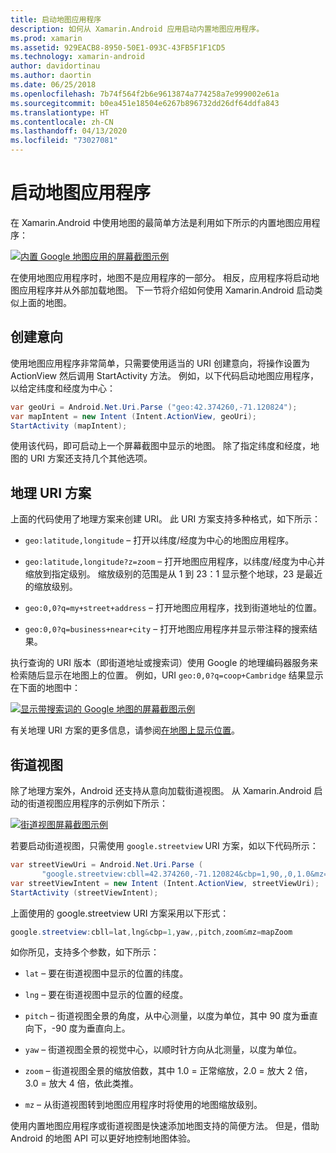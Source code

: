```yaml
---
title: 启动地图应用程序
description: 如何从 Xamarin.Android 应用启动内置地图应用程序。
ms.prod: xamarin
ms.assetid: 929EACB8-8950-50E1-093C-43FB5F1F1CD5
ms.technology: xamarin-android
author: davidortinau
ms.author: daortin
ms.date: 06/25/2018
ms.openlocfilehash: 7b74f564f2b6e9613874a774258a7e999002e61a
ms.sourcegitcommit: b0ea451e18504e6267b896732dd26df64ddfa843
ms.translationtype: HT
ms.contentlocale: zh-CN
ms.lasthandoff: 04/13/2020
ms.locfileid: "73027081"
---
```

# <a name="launching-the-maps-application"></a>启动地图应用程序

在 Xamarin.Android 中使用地图的最简单方法是利用如下所示的内置地图应用程序：

[![内置 Google 地图应用的屏幕截图示例](maps-application-images/01-mapsapplication.png)](maps-application-images/01-mapsapplication.png#lightbox)

在使用地图应用程序时，地图不是应用程序的一部分。 相反，应用程序将启动地图应用程序并从外部加载地图。 下一节将介绍如何使用 Xamarin.Android 启动类似上面的地图。

## <a name="creating-the-intent"></a>创建意向

使用地图应用程序非常简单，只需要使用适当的 URI 创建意向，将操作设置为 ActionView 然后调用 StartActivity 方法。 例如，以下代码启动地图应用程序，以给定纬度和经度为中心：

```csharp
var geoUri = Android.Net.Uri.Parse ("geo:42.374260,-71.120824");
var mapIntent = new Intent (Intent.ActionView, geoUri);
StartActivity (mapIntent);
```

使用该代码，即可启动上一个屏幕截图中显示的地图。 除了指定纬度和经度，地图的 URI 方案还支持几个其他选项。

## <a name="geo-uri-scheme"></a>地理 URI 方案

上面的代码使用了地理方案来创建 URI。 此 URI 方案支持多种格式，如下所示：

- `geo:latitude,longitude` &ndash; 打开以纬度/经度为中心的地图应用程序。 

- `geo:latitude,longitude?z=zoom` &ndash; 打开地图应用程序，以纬度/经度为中心并缩放到指定级别。 缩放级别的范围是从 1 到 23：1 显示整个地球，23 是最近的缩放级别。

- `geo:0,0?q=my+street+address` &ndash; 打开地图应用程序，找到街道地址的位置。 

- `geo:0,0?q=business+near+city` &ndash; 打开地图应用程序并显示带注释的搜索结果。 

执行查询的 URI 版本（即街道地址或搜索词）使用 Google 的地理编码器服务来检索随后显示在地图上的位置。 例如，URI `geo:0,0?q=coop+Cambridge` 结果显示在下面的地图中：

[![显示带搜索词的 Google 地图的屏幕截图示例](maps-application-images/02-mapsearch.png)](maps-application-images/02-mapsearch.png#lightbox)

有关地理 URI 方案的更多信息，请参阅[在地图上显示位置](https://developer.android.com/guide/components/intents-common.html#Maps)。

## <a name="street-view"></a>街道视图

除了地理方案外，Android 还支持从意向加载街道视图。 从 Xamarin.Android 启动的街道视图应用程序的示例如下所示：

[![街道视图屏幕截图示例](maps-application-images/03-streetview.png)](maps-application-images/03-streetview.png#lightbox)

若要启动街道视图，只需使用 `google.streetview` URI 方案，如以下代码所示：

```csharp
var streetViewUri = Android.Net.Uri.Parse (
       "google.streetview:cbll=42.374260,-71.120824&cbp=1,90,,0,1.0&mz=20");  
var streetViewIntent = new Intent (Intent.ActionView, streetViewUri);  
StartActivity (streetViewIntent);
```

上面使用的 google.streetview URI 方案采用以下形式：

```csharp
google.streetview:cbll=lat,lng&cbp=1,yaw,,pitch,zoom&mz=mapZoom
```

如你所见，支持多个参数，如下所示：

- `lat` &ndash; 要在街道视图中显示的位置的纬度。

- `lng` &ndash; 要在街道视图中显示的位置的经度。

- `pitch` &ndash; 街道视图全景的角度，从中心测量，以度为单位，其中 90 度为垂直向下，-90 度为垂直向上。

- `yaw` &ndash; 街道视图全景的视觉中心，以顺时针方向从北测量，以度为单位。

- `zoom` &ndash; 街道视图全景的缩放倍数，其中 1.0 = 正常缩放，2.0 = 放大 2 倍，3.0 = 放大 4 倍，依此类推。

- `mz` &ndash; 从街道视图转到地图应用程序时将使用的地图缩放级别。

使用内置地图应用程序或街道视图是快速添加地图支持的简便方法。 但是，借助 Android 的地图 API 可以更好地控制地图体验。

